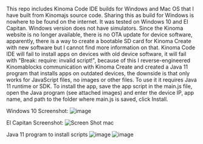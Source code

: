 This repo includes Kinoma Code IDE builds for Windows and Mac OS that I have built from Kinomajs source code. Sharing this as build for Windows is nowhere to be found on the internet. 
It was tested on Windows 10 and El Capitan. Windows version does not have simulators.
Since the Kinoma website is no longer available, there is no OTA update for device software, apparently, there is a way to create a bootable SD card for Kinoma Create with new software but I cannot find more information on that.
Kinoma Code IDE will fail to install apps on devices with old device software, it will fail with "Break: require: invalid script!", because of this I reverse-engineered Kinomablocks communication with Kinoma Create and created a Java 11 program that installs apps on outdated devices, the downside is that only works for JavaScript files, no images or other files.
To use it it requires Java 11 runtime or SDK. To install the app, save the app script in the main.js file, open the Java program (see attached images) and enter the device IP, app name, and path to the folder where main.js is saved, click Install.

Windows 10 Screenshot:
![image](https://github.com/ozonometer/kinoma-code-ide/assets/15060227/083bd170-4f53-4183-8b67-a42edb90238c)

El Capitan Screenshot:
![Screen Shot mac](https://github.com/ozonometer/kinoma-code-ide/assets/15060227/2a9a58de-0c70-43d3-a5a3-fa770c6a694e)


Java 11 program to install scripts
![image](https://github.com/ozonometer/kinoma-code-ide/assets/15060227/1279ddd1-4365-4594-9178-aa8a4f2d18cf)
![image](https://github.com/ozonometer/kinoma-code-ide/assets/15060227/93108ee2-5da2-4017-adce-99cf008ff639)

